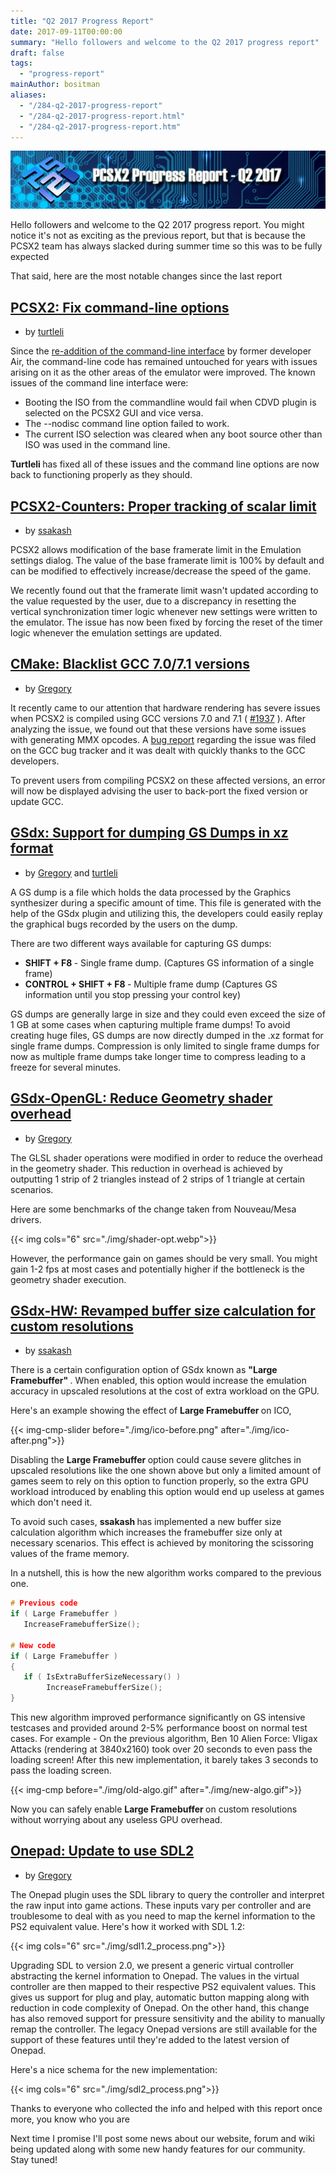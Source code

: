 ```yaml
---
title: "Q2 2017 Progress Report"
date: 2017-09-11T00:00:00
summary: "Hello followers and welcome to the Q2 2017 progress report"
draft: false
tags:
  - "progress-report"
mainAuthor: bositman
aliases:
  - "/284-q2-2017-progress-report"
  - "/284-q2-2017-progress-report.html"
  - "/284-q2-2017-progress-report.htm"
---
```


![](./img/progrepq22017.jpg)

Hello followers and welcome to the Q2 2017 progress report. You might
notice it's not as exciting as the previous report, but that is because
the PCSX2 team has always slacked during summer time so this was to be
fully expected

That said, here are the most notable changes since the last report

## [PCSX2: Fix command-line options](https://github.com/PCSX2/pcsx2/pull/1907)
- by [turtleli](https://github.com/turtleli)

Since the
<a href="http://forums.pcsx2.net/Thread-blog-The-return-of-the-Commandline?pid=118520&amp;highlight=commandline#pid118520" class="mycode_url">re-addition of the command-line interface</a>
by former developer Air, the command-line code has remained untouched
for years with issues arising on it as the other areas of the emulator
were improved. The known issues of the command line interface were:

-   Booting the ISO from the commandline would fail when CDVD plugin is
    selected on the PCSX2 GUI and vice versa.
-   The --nodisc command line option failed to work.
-   The current ISO selection was cleared when any boot source other
    than ISO was used in the command line.

<span class="mycode_b" style="font-weight: bold;"> Turtleli </span> has
fixed all of these issues and the command line options are now back to
functioning properly as they should.

## [PCSX2-Counters: Proper tracking of scalar limit](https://github.com/PCSX2/pcsx2/pull/2014)
- by [ssakash](https://github.com/turtleli)

PCSX2 allows modification of the base framerate limit in the Emulation
settings dialog. The value of the base framerate limit is 100% by
default and can be modified to effectively increase/decrease the speed
of the game.

We recently found out that the framerate limit wasn't updated according
to the value requested by the user, due to a discrepancy in resetting
the vertical synchronization timer logic whenever new settings were
written to the emulator. The issue has now been fixed by forcing the
reset of the timer logic whenever the emulation settings are updated.

## [CMake: Blacklist GCC 7.0/7.1 versions](https://github.com/PCSX2/pcsx2/pull/1949)
- by [Gregory](https://github.com/gregory38)

It recently came to our attention that hardware rendering has severe
issues when PCSX2 is compiled using GCC versions 7.0 and 7.1 (
<a href="https://github.com/PCSX2/pcsx2/issues/1937" class="mycode_url">#1937</a>
). After analyzing the issue, we found out that these versions have some
issues with generating MMX opcodes. A
<a href="https://gcc.gnu.org/bugzilla/show_bug.cgi?id=80799" class="mycode_url">bug report</a>
regarding the issue was filed on the GCC bug tracker and it was dealt
with quickly thanks to the GCC developers.

To prevent users from compiling PCSX2 on these affected versions, an
error will now be displayed advising the user to back-port the fixed
version or update GCC.

## [GSdx: Support for dumping GS Dumps in xz format](https://github.com/PCSX2/pcsx2/pull/1922)
- by [Gregory](https://github.com/gregory38) and [turtleli](https://github.com/turtleli)

A GS dump is a file which holds the data processed by the Graphics
synthesizer during a specific amount of time. This file is generated
with the help of the GSdx plugin and utilizing this, the developers
could easily replay the graphical bugs recorded by the users on the
dump.

There are two different ways available for capturing GS dumps:

-   <span class="mycode_b" style="font-weight: bold;"> SHIFT + F8
    </span> - Single frame dump. (Captures GS information of a single
    frame)
-   <span class="mycode_b" style="font-weight: bold;"> CONTROL + SHIFT +
    F8 </span> - Multiple frame dump (Captures GS information until you
    stop pressing your control key)


GS dumps are generally large in size and they could even exceed the size
of 1 GB at some cases when capturing multiple frame dumps! To avoid
creating huge files, GS dumps are now directly dumped in the .xz format
for single frame dumps. Compression is only limited to single frame
dumps for now as multiple frame dumps take longer time to compress
leading to a freeze for several minutes.

## [GSdx-OpenGL: Reduce Geometry shader overhead](https://github.com/PCSX2/pcsx2/pull/1995)
- by [Gregory](https://github.com/gregory38)

The GLSL shader operations were modified in order to reduce the overhead
in the geometry shader. This reduction in overhead is achieved by
outputting 1 strip of 2 triangles instead of 2 strips of 1 triangle at
certain scenarios.

Here are some benchmarks of the change taken from Nouveau/Mesa
drivers.

{{< img cols="6" src="./img/shader-opt.webp">}}

However, the performance gain on games should be very small. You might
gain 1-2 fps at most cases and potentially higher if the bottleneck is
the geometry shader execution.

## [GSdx-HW: Revamped buffer size calculation for custom resolutions](https://github.com/PCSX2/pcsx2/pull/1942)
- by [ssakash](https://github.com/ssakash)

There is a certain configuration option of GSdx known as <span
class="mycode_b" style="font-weight: bold;"> "Large Framebuffer" </span>
. When enabled, this option would increase the emulation accuracy in
upscaled resolutions at the cost of extra workload on the GPU.

Here's an example showing the effect of <span class="mycode_b"
style="font-weight: bold;"> Large Framebuffer </span> on ICO,

{{< img-cmp-slider before="./img/ico-before.png" after="./img/ico-after.png">}}

Disabling the <span class="mycode_b" style="font-weight: bold;"> Large
Framebuffer </span> option could cause severe glitches in upscaled
resolutions like the one shown above but only a limited amount of games
seem to rely on this option to function properly, so the extra GPU
workload introduced by enabling this option would end up useless at
games which don't need it.

To avoid such cases, <span class="mycode_b" style="font-weight: bold;">
ssakash </span> has implemented a new buffer size calculation algorithm
which increases the framebuffer size only at necessary scenarios. This
effect is achieved by monitoring the scissoring values of the frame
memory.

In a nutshell, this is how the new algorithm works compared to the
previous one.

```cpp
# Previous code
if ( Large Framebuffer )
   IncreaseFramebufferSize();

# New code
if ( Large Framebuffer )
{
   if ( IsExtraBufferSizeNecessary() )
        IncreaseFramebufferSize();
}
```

This new algorithm improved performance significantly on GS intensive
testcases and provided around 2-5% performance boost on normal test
cases. For example - On the previous algorithm, Ben 10 Alien Force:
Vligax Attacks (rendering at 3840x2160) took over 20 seconds to even
pass the loading screen! After this new implementation, it barely takes
3 seconds to pass the loading screen.

{{< img-cmp before="./img/old-algo.gif" after="./img/new-algo.gif">}}

Now you can safely enable <span class="mycode_b"
style="font-weight: bold;"> Large Framebuffer </span> on custom
resolutions without worrying about any useless GPU overhead.

## [Onepad: Update to use SDL2](https://github.com/PCSX2/pcsx2/pull/1895)
- by [Gregory](https://github.com/gregory38)

The Onepad plugin uses the SDL library to query the controller and
interpret the raw input into game actions. These inputs vary per
controller and are troublesome to deal with as you need to map the
kernel information to the PS2 equivalent value.
Here's how it worked with SDL 1.2:

{{< img cols="6" src="./img/sdl1.2_process.png">}}

Upgrading SDL to version 2.0, we present a generic virtual controller
abstracting the kernel information to Onepad. The values in the virtual
controller are then mapped to their respective PS2 equivalent values.
This gives us support for plug and play, automatic button mapping along
with reduction in code complexity of Onepad. On the other hand, this
change has also removed support for pressure sensitivity and the ability
to manually remap the controller. The legacy Onepad versions are still
available for the support of these features until they're added to the
latest version of Onepad.

Here's a nice schema for the new implementation:

{{< img cols="6" src="./img/sdl2_process.png">}}

Thanks to everyone who collected the info and helped with this report
once more, you know who you are

Next time I promise I'll post some news about our website, forum and
wiki being updated along with some new handy features for our community.
Stay tuned!
